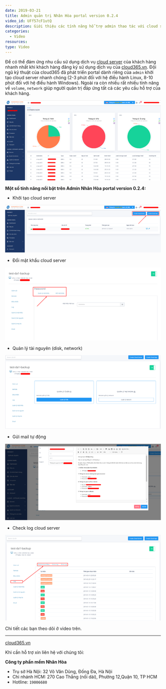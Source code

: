 ```yaml
---
date: 2019-03-21
title: Admin quản trị Nhân Hòa portal version 0.2.4
video_id: UFf57cF1utQ
description: Giới thiệu các tính năng hỗ trợ admin thao tác với cloud server.
categories:
  - Video
resources:
type: Video
---
```


Để có thể đám ứng nhu cầu sử dụng dịch vụ <a href="https://nhanhoa.com/may-chu/may-chu-cloud-server.html" target="_blank">cloud server</a> của khách hàng nhanh nhất khi khách hàng đăng ký sử dụng dịch vụ của <a href="https://cloud365.vn/" target="_blank">cloud365.vn</a>. Đội ngũ kỹ thuật của cloud365 đã phát triển portal dành riêng của `admin` khởi tạo cloud server nhanh chóng (2-3 phút đối với hệ điều hành Linux, 8-10 phút đối với hệ điều hành Windows). Ngoài ra còn nhiều rất nhiều tính năng về `volume`, `network` giúp người quản trị đáp ứng tất cả các yêu cầu hỗ trợ của khách hàng.

![](/images/img-admin-portal-v024/Screenshot_1252.png)

**Một số tính năng nổi bật trên Admin Nhân Hòa portal version 0.2.4:**

- Khởi tạo cloud server

![](/images/img-admin-portal-v024/Screenshot_1253.png)

- Đổi mật khẩu cloud server

![](/images/img-admin-portal-v024/Screenshot_1254.png)

- Quản lý tài nguyên (disk, network)

![](/images/img-admin-portal-v024/Screenshot_1255.png)

- Gửi mail tự động

![](/images/img-admin-portal-v024/Screenshot_1256.png)

- Check log cloud server

![](/images/img-admin-portal-v024/Screenshot_1257.png)

Chi tiết các bạn theo dõi ở video trên.

---
<a href="https://cloud365.vn/" target="_blank">cloud365.vn</a>

Khi cần hỗ trợ xin liên hệ với chúng tôi:

**Công ty phần mềm Nhân Hòa**
- Trụ sở Hà Nội: 32 Võ Văn Dũng, Đống Đa, Hà Nội
- Chi nhánh HCM: 270 Cao Thắng (nối dài), Phường 12,Quận 10, TP HCM
- Hotline: `19006680`